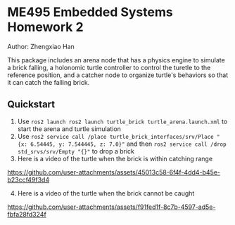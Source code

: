 # ME495 Embedded Systems Homework 2
Author: Zhengxiao Han

This package includes an arena node that has a physics engine to simulate a brick falling, a holonomic turtle controller to control the turetle to the reference position, and a catcher node to organize turtle's behaviors so that it can catch the falling brick.

## Quickstart
1. Use `ros2 launch ros2 launch turtle_brick turtle_arena.launch.xml` to start the arena and turtle simulation
2. Use `ros2 service call /place turtle_brick_interfaces/srv/Place "{x: 6.54445, y: 7.544445, z: 7.0}"` and then `ros2 service call /drop std_srvs/srv/Empty "{}"` to drop a brick
3. Here is a video of the turtle when the brick is within catching range

https://github.com/user-attachments/assets/45013c58-6f4f-4dd4-b45e-b23ccf49f3d4

4. Here is a video of the turtle when the brick cannot be caught


https://github.com/user-attachments/assets/f91fed1f-8c7b-4597-ad5e-fbfa28fd324f

